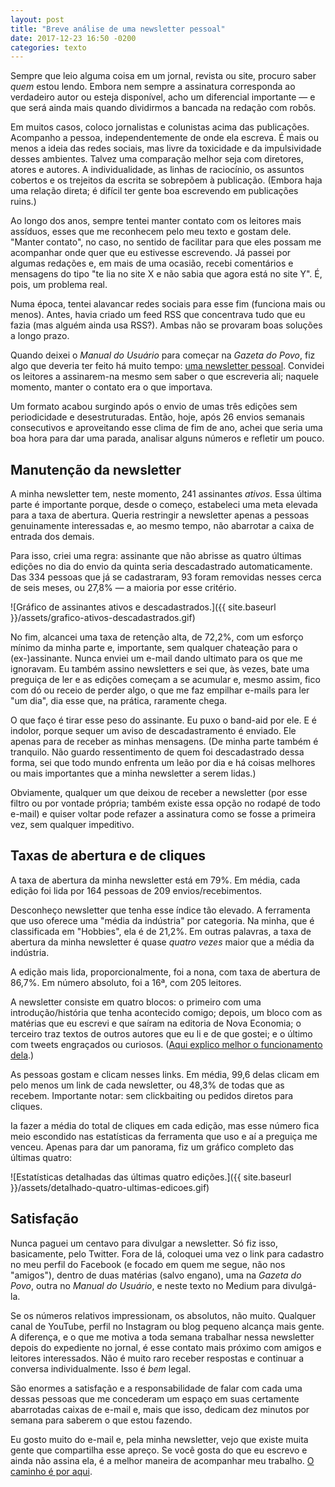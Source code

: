 ```yaml
---
layout: post
title: "Breve análise de uma newsletter pessoal"
date: 2017-12-23 16:50 -0200
categories: texto
---
```

Sempre que leio alguma coisa em um jornal, revista ou site, procuro saber _quem_ estou lendo. Embora nem sempre a assinatura corresponda ao verdadeiro autor ou esteja disponível, acho um diferencial importante — e que será ainda mais quando dividirmos a bancada na redação com robôs.

Em muitos casos, coloco jornalistas e colunistas acima das publicações. Acompanho a pessoa, independentemente de onde ela escreva. É mais ou menos a ideia das redes sociais, mas livre da toxicidade e da impulsividade desses ambientes. Talvez uma comparação melhor seja com diretores, atores e autores. A individualidade, as linhas de raciocínio, os assuntos cobertos e os trejeitos da escrita se sobrepõem à publicação. (Embora haja uma relação direta; é difícil ter gente boa escrevendo em publicações ruins.)

Ao longo dos anos, sempre tentei manter contato com os leitores mais assíduos, esses que me reconhecem pelo meu texto e gostam dele. "Manter contato", no caso, no sentido de facilitar para que eles possam me acompanhar onde quer que eu estivesse escrevendo. Já passei por algumas redações e, em mais de uma ocasião, recebi comentários e mensagens do tipo "te lia no site X e não sabia que agora está no site Y". É, pois, um problema real.

Numa época, tentei alavancar redes sociais para esse fim (funciona mais ou menos). Antes, havia criado um feed RSS que concentrava tudo que eu fazia (mas alguém ainda usa RSS?). Ambas não se provaram boas soluções a longo prazo.

Quando deixei o _Manual do Usuário_ para começar na _Gazeta do Povo_, fiz algo que deveria ter feito há muito tempo: [uma newsletter pessoal](http://bit.ly/newsghedin). Convidei os leitores a assinarem-na mesmo sem saber o que escreveria ali; naquele momento, manter o contato era o que importava.

Um formato acabou surgindo após o envio de umas três edições sem periodicidade e desestruturadas. Então, hoje, após 26 envios semanais consecutivos e aproveitando esse clima de fim de ano, achei que seria uma boa hora para dar uma parada, analisar alguns números e refletir um pouco.

## Manutenção da newsletter

A minha newsletter tem, neste momento, 241 assinantes _ativos_. Essa última parte é importante porque, desde o começo, estabeleci uma meta elevada para a taxa de abertura. Queria restringir a newsletter apenas a pessoas genuinamente interessadas e, ao mesmo tempo, não abarrotar a caixa de entrada dos demais.

Para isso, criei uma regra: assinante que não abrisse as quatro últimas edições no dia do envio da quinta seria descadastrado automaticamente. Das 334 pessoas que já se cadastraram, 93 foram removidas nesses cerca de seis meses, ou 27,8% — a maioria por esse critério.

![Gráfico de assinantes ativos e descadastrados.]({{ site.baseurl }}/assets/grafico-ativos-descadastrados.gif)

No fim, alcancei uma taxa de retenção alta, de 72,2%, com um esforço mínimo da minha parte e, importante, sem qualquer chateação para o (ex-)assinante. Nunca enviei um e-mail dando ultimato para os que me ignoravam. Eu também assino newsletters e sei que, às vezes, bate uma preguiça de ler e as edições começam a se acumular e, mesmo assim, fico com dó ou receio de perder algo, o que me faz empilhar e-mails para ler "um dia", dia esse que, na prática, raramente chega.

O que faço é tirar esse peso do assinante. Eu puxo o band-aid por ele. E é indolor, porque sequer um aviso de descadastramento é enviado. Ele apenas para de receber as minhas mensagens. (De minha parte também é tranquilo. Não guardo ressentimento de quem foi descadastrado dessa forma, sei que todo mundo enfrenta um leão por dia e há coisas melhores ou mais importantes que a minha newsletter a serem lidas.)

Obviamente, qualquer um que deixou de receber a newsletter (por esse filtro ou por vontade própria; também existe essa opção no rodapé de todo e-mail) e quiser voltar pode refazer a assinatura como se fosse a primeira vez, sem qualquer impeditivo.

## Taxas de abertura e de cliques

A taxa de abertura da minha newsletter está em 79%. Em média, cada edição foi lida por 164 pessoas de 209 envios/recebimentos.

Desconheço newsletter que tenha esse índice tão elevado. A ferramenta que uso oferece uma "média da indústria" por categoria. Na minha, que é classificada em "Hobbies", ela é de 21,2%. Em outras palavras, a taxa de abertura da minha newsletter é quase _quatro vezes_ maior que a média da indústria.

A edição mais lida, proporcionalmente, foi a nona, com taxa de abertura de 86,7%. Em número absoluto, foi a 16ª, com 205 leitores.

A newsletter consiste em quatro blocos: o primeiro com uma introdução/história que tenha acontecido comigo; depois, um bloco com as matérias que eu escrevi e que saíram na editoria de Nova Economia; o terceiro traz textos de outros autores que eu li e de que gostei; e o último com tweets engraçados ou curiosos. ([Aqui explico melhor o funcionamento dela](https://medium.com/@ghedin/a-minha-newsletter-fc799511dfbd).)

As pessoas gostam e clicam nesses links. Em média, 99,6 delas clicam em pelo menos um link de cada newsletter, ou 48,3% de todas que as recebem. Importante notar: sem clickbaiting ou pedidos diretos para cliques.

Ia fazer a média do total de cliques em cada edição, mas esse número fica meio escondido nas estatísticas da ferramenta que uso e aí a preguiça me venceu. Apenas para dar um panorama, fiz um gráfico completo das últimas quatro:

![Estatísticas detalhadas das últimas quatro edições.]({{ site.baseurl }}/assets/detalhado-quatro-ultimas-edicoes.gif)

## Satisfação

Nunca paguei um centavo para divulgar a newsletter. Só fiz isso, basicamente, pelo Twitter. Fora de lá, coloquei uma vez o link para cadastro no meu perfil do Facebook (e focado em quem me segue, não nos "amigos"), dentro de duas matérias (salvo engano), uma na _Gazeta do Povo_, outra no _Manual do Usuário_, e neste texto no Medium para divulgá-la.

Se os números relativos impressionam, os absolutos, não muito. Qualquer canal de YouTube, perfil no Instagram ou blog pequeno alcança mais gente. A diferença, e o que me motiva a toda semana trabalhar nessa newsletter depois do expediente no jornal, é esse contato mais próximo com amigos e leitores interessados. Não é muito raro receber respostas e continuar a conversa individualmente. Isso é _bem_ legal.

São enormes a satisfação e a responsabilidade de falar com cada uma dessas pessoas que me concederam um espaço em suas certamente abarrotadas caixas de e-mail e, mais que isso, dedicam dez minutos por semana para saberem o que estou fazendo.

Eu gosto muito do e-mail e, pela minha newsletter, vejo que existe muita gente que compartilha esse apreço. Se você gosta do que eu escrevo e ainda não assina ela, é a melhor maneira de acompanhar meu trabalho. [O caminho é por aqui](http://bit.ly/newsghedin).
